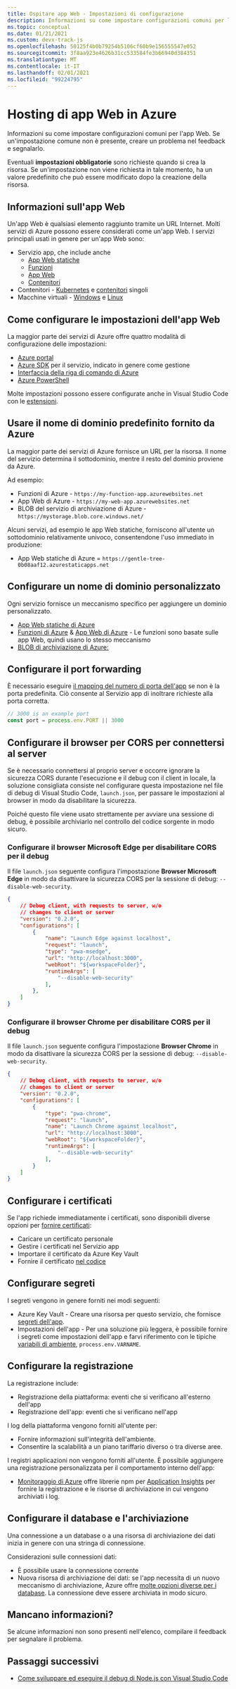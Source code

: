 ```yaml
---
title: Ospitare app Web - Impostazioni di configurazione
description: Informazioni su come impostare configurazioni comuni per l'app Web.
ms.topic: conceptual
ms.date: 01/21/2021
ms.custom: devx-track-js
ms.openlocfilehash: 50125f4b0b79254b5106cf60b9e156555547e052
ms.sourcegitcommit: 3f8aa923e4626b31cc533584fe3b66940d384351
ms.translationtype: MT
ms.contentlocale: it-IT
ms.lasthandoff: 02/01/2021
ms.locfileid: "99224795"
---
```

# <a name="hosting-web-apps-on-azure"></a>Hosting di app Web in Azure

Informazioni su come impostare configurazioni comuni per l'app Web. Se un'impostazione comune non è presente, creare un problema nel feedback e segnalarlo. 

Eventuali **impostazioni obbligatorie** sono richieste quando si crea la risorsa. Se un'impostazione non viene richiesta in tale momento, ha un valore predefinito che può essere modificato dopo la creazione della risorsa. 

## <a name="what-is-a-web-app"></a>Informazioni sull'app Web

Un'app Web è qualsiasi elemento raggiunto tramite un URL Internet. Molti servizi di Azure possono essere considerati come un'app Web. I servizi principali usati in genere per un'app Web sono:

* Servizio app, che include anche
    * [App Web statiche](/azure/static-web-apps/)
    * [Funzioni](/azure/azure-functions/)
    * [App Web](/azure/app-service/)
    * [Contenitori](/azure/app-service/configure-custom-container?pivots=container-linux)
* Contenitori - [Kubernetes](/azure/aks/) e [contenitori](/azure/container-instances/) singoli
* Macchine virtuali - [Windows](/azure/virtual-machines/windows) e [Linux](/azure/virtual-machines/linux)

## <a name="how-to-configure-web-app-settings"></a>Come configurare le impostazioni dell'app Web

La maggior parte dei servizi di Azure offre quattro modalità di configurazione delle impostazioni:

* [Azure portal](https://portal.azure.com)
* [Azure SDK](https://github.com/Azure/azure-sdk) per il servizio, indicato in genere come gestione
* [Interfaccia della riga di comando di Azure](/cli/azure/)
* [Azure PowerShell](/powershell/azure/)

Molte impostazioni possono essere configurate anche in Visual Studio Code con le [estensioni](https://marketplace.visualstudio.com/items?itemName=ms-azuretools.vscode-azureappservice). 

## <a name="use-default-domain-name-provided-by-azure"></a>Usare il nome di dominio predefinito fornito da Azure

La maggior parte dei servizi di Azure fornisce un URL per la risorsa. Il nome del servizio determina il sottodominio, mentre il resto del dominio proviene da Azure. 

Ad esempio:

* Funzioni di Azure - `https://my-function-app.azurewebsites.net`
* App Web di Azure - `https://my-web-app.azurewebsites.net`
* BLOB del servizio di archiviazione di Azure - `https://mystorage.blob.core.windows.net/`

Alcuni servizi, ad esempio le app Web statiche, forniscono all'utente un sottodominio relativamente univoco, consentendone l'uso immediato in produzione:

* App Web statiche di Azure = `https://gentle-tree-0b08aaf12.azurestaticapps.net`

## <a name="configure-custom-domain-name"></a>Configurare un nome di dominio personalizzato 

Ogni servizio fornisce un meccanismo specifico per aggiungere un dominio personalizzato. 

* [App Web statiche di Azure](/azure/static-web-apps/custom-domain)
* [Funzioni di Azure](/azure/app-service/app-service-web-tutorial-custom-domain) & [App Web di Azure](/azure/app-service/app-service-web-tutorial-custom-domain) - Le funzioni sono basate sulle app Web, quindi usano lo stesso meccanismo
* [BLOB di archiviazione di Azure:](/azure/storage/blobs/storage-custom-domain-name?tabs=azure-portal)

## <a name="configure-port-forwarding"></a>Configurare il port forwarding

È necessario eseguire [il mapping del numero di porta dell'app](/azure/app-service/configure-language-nodejs?pivots=platform-windows#get-port-number) se non è la porta predefinita. Ciò consente al Servizio app di inoltrare richieste alla porta corretta. 

```javascript
// 3000 is an example port
const port = process.env.PORT || 3000
```

## <a name="configure-browser-for-cors-to-connect-with-server"></a>Configurare il browser per CORS per connettersi al server

Se è necessario connettersi al proprio server e occorre ignorare la sicurezza CORS durante l'esecuzione e il debug con il client in locale, la soluzione consigliata consiste nel configurare questa impostazione nel file di debug di Visual Studio Code, `launch.json`, per passare le impostazioni al browser in modo da disabilitare la sicurezza. 

Poiché questo file viene usato strettamente per avviare una sessione di debug, è possibile archiviarlo nel controllo del codice sorgente in modo sicuro. 

### <a name="configure-edge-browser-to-disable-cors-for-debugging"></a>Configurare il browser Microsoft Edge per disabilitare CORS per il debug

Il file `launch.json` seguente configura l'impostazione **Browser Microsoft Edge** in modo da disattivare la sicurezza CORS per la sessione di debug: `--disable-web-security`. 

```json
{
    // Debug client, with requests to server, w/o 
    // changes to client or server
    "version": "0.2.0",
    "configurations": [
        {
            "name": "Launch Edge against localhost",
            "request": "launch",
            "type": "pwa-msedge",
            "url": "http://localhost:3000",
            "webRoot": "${workspaceFolder}",
            "runtimeArgs": [
                "--disable-web-security"
            ],
        },
    ]
}
```

### <a name="configure-chrome-browser-to-disable-cors-for-debugging"></a>Configurare il browser Chrome per disabilitare CORS per il debug

Il file `launch.json` seguente configura l'impostazione **Browser Chrome** in modo da disattivare la sicurezza CORS per la sessione di debug: `--disable-web-security`. 

```json
{
    // Debug client, with requests to server, w/o 
    // changes to client or server
    "version": "0.2.0",
    "configurations": [
        {
            "type": "pwa-chrome",
            "request": "launch",
            "name": "Launch Chrome against localhost",
            "url": "http://localhost:3000",
            "webRoot": "${workspaceFolder}",
            "runtimeArgs": [
                "--disable-web-security"
            ],
        }
    ]
}
```


## <a name="configure-certificates"></a>Configurare i certificati

Se l'app richiede immediatamente i certificati, sono disponibili diverse opzioni per [fornire certificati](/azure/app-service/configure-ssl-certificate#import-an-app-service-certificate):

* Caricare un certificato personale
* Gestire i certificati nel Servizio app
* Importare il certificato da Azure Key Vault
* Fornire il certificato [nel codice](/azure/app-service/configure-ssl-certificate-in-code)

## <a name="configure-secrets"></a>Configurare segreti

I segreti vengono in genere forniti nei modi seguenti:

* Azure Key Vault - Creare una risorsa per questo servizio, che fornisce [segreti dell'app](/azure/app-service/app-service-key-vault-references). 
* Impostazioni dell'app - Per una soluzione più leggera, è possibile fornire i segreti come impostazioni dell'app e farvi riferimento con le tipiche [variabili di ambiente](/azure/app-service/configure-language-nodejs?pivots=platform-windows), `process.env.VARNAME`. 

## <a name="configure-logging"></a>Configurare la registrazione

La registrazione include:

* Registrazione della piattaforma: eventi che si verificano all'esterno dell'app
* Registrazione dell'app: eventi che si verificano nell'app

I log della piattaforma vengono forniti all'utente per:
* Fornire informazioni sull'integrità dell'ambiente.
* Consentire la scalabilità a un piano tariffario diverso o tra diverse aree. 

I registri applicazioni non vengono forniti all'utente. È possibile aggiungere una registrazione personalizzata per il comportamento interno dell'app:
* [Monitoraggio di Azure](/azure/azure-monitor/overview) offre librerie npm per [Application Insights](/azure/azure-monitor/app/app-insights-overview) per fornire la registrazione e le risorse di archiviazione in cui vengono archiviati i log. 

## <a name="configure-database-and-storage"></a>Configurare il database e l'archiviazione

Una connessione a un database o a una risorsa di archiviazione dei dati inizia in genere con una stringa di connessione. 

Considerazioni sulle connessioni dati:
* È possibile usare la connessione corrente
* Nuova risorsa di archiviazione dei dati: se l'app necessita di un nuovo meccanismo di archiviazione, Azure offre [molte opzioni diverse per i database](integrate-database.md). La connessione deve essere archiviata in modo sicuro. 

## <a name="missing-something"></a>Mancano informazioni? 

Se alcune informazioni non sono presenti nell'elenco, compilare il feedback per segnalare il problema. 

## <a name="next-steps"></a>Passaggi successivi

* [Come sviluppare ed eseguire il debug di Node.js con Visual Studio Code](with-visual-studio-code/install-run-debug-nodejs.md)